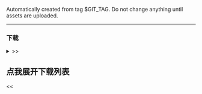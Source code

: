 Automatically created from tag $GIT_TAG. Do not change anything until assets are
uploaded.

----

### 下载

<details>
<summary>>> <h2>点我展开下载列表</h2> <<</summary>

[//]: # (注意, `checkLatestVersion` 有字符串处理, 修改标题和分隔符前务必查询)

[//]: # (对于所有可用的变量列表, 参考 CI release.yml 的 step release-notes)

[github-win-x64]: https://github.com/open-ani/ani/releases/download/$GIT_TAG/ani-$TAG_VERSION-windows-x86_64.zip

[github-mac-x64]: https://github.com/open-ani/ani/releases/download/$GIT_TAG/ani-$TAG_VERSION-macos-x86_64.dmg

[github-mac-aarch64]: https://github.com/open-ani/ani/releases/download/$GIT_TAG/ani-$TAG_VERSION-macos-aarch64.dmg

[github-android]: https://github.com/open-ani/ani/releases/download/$GIT_TAG/ani-$TAG_VERSION-universal.apk

[github-android-arm64-v8a]: https://github.com/open-ani/ani/releases/download/$GIT_TAG/ani-$TAG_VERSION-arm64-v8a.apk

[github-android-armeabi-v7a]: https://github.com/open-ani/ani/releases/download/$GIT_TAG/ani-$TAG_VERSION-armeabi-v7a.apk

[github-android-x86_64]: https://github.com/open-ani/ani/releases/download/$GIT_TAG/ani-$TAG_VERSION-x86_64.apk

[cf-win-x64]: https://d.myani.org/$GIT_TAG/ani-$TAG_VERSION-windows-x86_64.zip

[cf-mac-x64]: https://d.myani.org/$GIT_TAG/ani-$TAG_VERSION-macos-x86_64.dmg

[cf-mac-aarch64]: https://d.myani.org/$GIT_TAG/ani-$TAG_VERSION-macos-aarch64.dmg

[cf-android]: https://d.myani.org/$GIT_TAG/ani-$TAG_VERSION-universal.apk

[cf-android-arm64-v8a]: https://d.myani.org/$GIT_TAG/ani-$TAG_VERSION-arm64-v8a.apk

[cf-android-armeabi-v7a]: https://d.myani.org/$GIT_TAG/ani-$TAG_VERSION-armeabi-v7a.apk

[cf-android-x86_64]: https://d.myani.org/$GIT_TAG/ani-$TAG_VERSION-x86_64.apk

[ghproxy-win-x64]: https://mirror.ghproxy.com/?q=https%3A%2F%2Fgithub.com%2Fopen-ani%2Fani%2Freleases%2Fdownload%2F$GIT_TAG%2Fani-$TAG_VERSION-windows-x86_64.zip

[ghproxy-mac-x64]: https://mirror.ghproxy.com/?q=https%3A%2F%2Fgithub.com%2Fopen-ani%2Fani%2Freleases%2Fdownload%2F$GIT_TAG%2Fani-$TAG_VERSION-macos-x86_64.dmg

[ghproxy-mac-aarch64]: https://mirror.ghproxy.com/?q=https%3A%2F%2Fgithub.com%2Fopen-ani%2Fani%2Freleases%2Fdownload%2F$GIT_TAG%2Fani-$TAG_VERSION-macos-aarch64.dmg

[ghproxy-android]: https://mirror.ghproxy.com/?q=https%3A%2F%2Fgithub.com%2Fopen-ani%2Fani%2Freleases%2Fdownload%2F$GIT_TAG%2Fani-$TAG_VERSION-universal.apk

[ghproxy-android-arm64-v8a]: https://mirror.ghproxy.com/?q=https%3A%2F%2Fgithub.com%2Fopen-ani%2Fani%2Freleases%2Fdownload%2F$GIT_TAG%2Fani-$TAG_VERSION-arm64-v8a.apk

[ghproxy-android-armeabi-v7a]: https://mirror.ghproxy.com/?q=https%3A%2F%2Fgithub.com%2Fopen-ani%2Fani%2Freleases%2Fdownload%2F$GIT_TAG%2Fani-$TAG_VERSION-armeabi-v7a.apk

[ghproxy-android-x86_64]: https://mirror.ghproxy.com/?q=https%3A%2F%2Fgithub.com%2Fopen-ani%2Fani%2Freleases%2Fdownload%2F$GIT_TAG%2Fani-$TAG_VERSION-x86_64.apk

### 适用于电脑

[macos解决方案]: https://github.com/open-ani/ani/wiki/macOS-%E6%97%A0%E6%B3%95%E6%89%93%E5%BC%80%E8%A7%A3%E5%86%B3%E6%96%B9%E6%A1%88

[windows解决方案]: https://github.com/open-ani/ani/wiki/Windows-%E4%B8%8B%E5%AD%97%E4%BD%93%E4%B8%8E%E8%83%8C%E6%99%AF%E9%A2%9C%E8%89%B2%E5%BC%82%E5%B8%B8

- macOS 安装后如果无法打开: [解决方案][macos解决方案]
- Windows 打开时如果显示异常: [解决方案][windows解决方案]
- **Windows 解压目录不要带中文, 尽量不要有空格**

| 操作系统和架构          | 下载                                                                              |
|------------------|---------------------------------------------------------------------------------|
| Windows          | [主线][cf-win-x64] / [备线][ghproxy-win-x64] / [GitHub][github-win-x64]             |
| macOS (M 系列芯片)   | [主线][cf-mac-aarch64] / [备线][ghproxy-mac-aarch64] / [GitHub][github-mac-aarch64] |
| macOS (Intel 芯片) | 不再支持                                                                            |

### 适用于 Android 手机和平板

| 处理器架构              | 适用于             | 下载                                                                                                      |
|--------------------|-----------------|---------------------------------------------------------------------------------------------------------|
| universal          | 所有设备            | [主线][cf-android] / [备线][ghproxy-android] / [GitHub][github-android]                                     |
| arm64-v8a (64 位)   | 几乎所有手机和平板       | [主线][cf-android-arm64-v8a] / [备线][ghproxy-android-arm64-v8a] / [GitHub][github-android-arm64-v8a]       |
| armeabi-v7a (32 位) | 旧手机和部分电视        | [主线][cf-android-armeabi-v7a] / [备线][ghproxy-android-armeabi-v7a] / [GitHub][github-android-armeabi-v7a] |
| x86_64             | Chromebook 及模拟器 | [主线][cf-android-x86_64] / [备线][ghproxy-android-x86_64] / [GitHub][github-android-x86_64]                |

> 如果不知道自己是什么架构, 建议下载 `universal`
> 版本: [主线][cf-android] / [备线][ghproxy-android] / [GitHub][github-android]

也可以扫描二维码下载适用于所有 Android 设备的安装包:

[github-android-qr]: https://github.com/open-ani/ani/releases/download/$GIT_TAG/ani-$TAG_VERSION-universal.apk.github.qrcode.png

[cf-android-qr]: https://d.myani.org/$GIT_TAG/ani-$TAG_VERSION-universal.apk.cloudflare.qrcode.png

| 全球                           | 中国大陆                         |
|------------------------------|------------------------------|
| ![GitHub][github-android-qr] | ![Cloudflare][cf-android-qr] |

</details>
